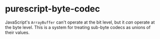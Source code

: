 # purescript-byte-codec

JavaScript's `ArrayBuffer` can't operate at the bit level, but it _can_ operate at the byte level.
This is a system for treating sub-byte codecs as unions of their values.
